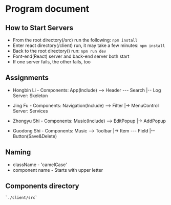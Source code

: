 # Program document
## How to Start Servers
* From the root directory(/src) run the following:
	`npm install` 
* Enter react directory(/client) run, it may take a few minutes:
	`npm install`
* Back to the root directory() run:
	`npm run dev`
* Font-end(React) server and back-end server both start
* If one server fails, the other fails, too


## Assignments
* Hongbin Li - Components: App(Include) --> Header --- Search
                                                   |-- Log
               Server: Skeleton

* Jing Fu - Components: Navigation(Include) --> Filter
                                            |-> MenuControl
            Server: Services

* Zhongyu Shi - Components: Music(Include) --> EditPopup
                                           |-> AddPopup

* Guodong Shi - Components: Music --> Toolbar
                                  |-> Item --- Field
                                           |-- Button(Save&Delete)

## Naming
* className - 'camelCase'
* component name - Starts with upper letter

## Components directory
	`./client/src`
